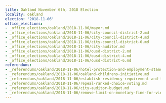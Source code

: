 ```yaml
---
title: Oakland November 6th, 2018 Election
locality: oakland
election: '2018-11-06'
office_elections:
- _office_elections/oakland/2018-11-06/mayor.md
- _office_elections/oakland/2018-11-06/city-council-district-2.md
- _office_elections/oakland/2018-11-06/city-council-district-4.md
- _office_elections/oakland/2018-11-06/city-council-district-6.md
- _office_elections/oakland/2018-11-06/city-auditor.md
- _office_elections/oakland/2018-11-06/ousd-district-2.md
- _office_elections/oakland/2018-11-06/ousd-district-4.md
- _office_elections/oakland/2018-11-06/ousd-district-6.md
referendums:
- _referendums/oakland/2018-11-06/hotel-protection-and-employment-standards-enforcement-initiative.md
- _referendums/oakland/2018-11-06/oakland-childrens-initiative.md
- _referendums/oakland/2018-11-06/establish-residency-requirement-and-term-limits.md
- _referendums/oakland/2018-11-06/repeal-ranked-choice-voting.md
- _referendums/oakland/2018-11-06/city-auditor-budget.md
- _referendums/oakland/2018-11-06/remove-limit-on-monetary-fine-for-violation-of-ordinances.md
---
```

